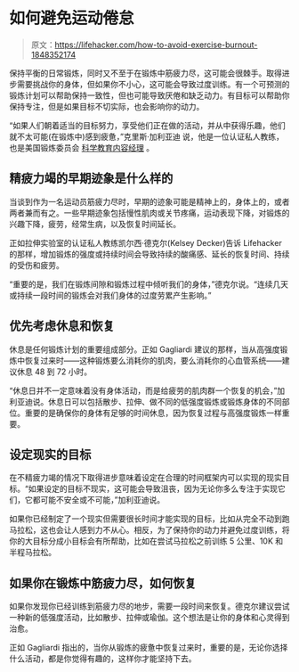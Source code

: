 # 如何避免运动倦怠

> 原文：<https://lifehacker.com/how-to-avoid-exercise-burnout-1848352174>

保持平衡的日常锻炼，同时又不至于在锻炼中筋疲力尽，这可能会很棘手。取得进步需要挑战你的身体，但如果你不小心，这可能会导致过度训练。有一个可预测的锻炼计划可以帮助保持一致性，但也可能导致厌倦和缺乏动力。有目标可以帮助你保持专注，但是如果目标不切实际，也会影响你的动力。



“如果人们朝着适当的目标努力，享受他们正在做的活动，并从中获得乐趣，他们就不太可能(在锻炼中)感到疲惫，”克里斯·加利亚迪 说，他是一位认证私人教练，也是美国锻炼委员会 [科学教育内容经理](https://www.acefitness.org/) 。

## **精疲力竭的早期迹象是什么样的**

当谈到作为一名运动员筋疲力尽时，早期的迹象可能是精神上的，身体上的，或者两者兼而有之。一些早期迹象包括慢性肌肉或关节疼痛，运动表现下降，对锻炼的兴趣下降，疲劳，经常生病，以及恢复时间延长。

正如拉伸实验室的认证私人教练凯尔西·德克尔(Kelsey Decker)告诉 Lifehacker 的那样，增加锻炼的强度或持续时间会导致持续的酸痛感、延长的恢复时间、持续的受伤和疲劳。

“重要的是，我们在锻炼间隙和锻炼过程中倾听我们的身体，”德克尔说。“连续几天或持续一段时间的锻炼会对我们身体的过度劳累产生影响。”

## **优先考虑休息和恢复**

休息是任何锻炼计划的重要组成部分。正如 Gagliardi 建议的那样，当从高强度锻炼中恢复过来时——这种锻炼要么消耗你的肌肉，要么消耗你的心血管系统——建议休息 48 到 72 小时。

“休息日并不一定意味着没有身体活动，而是给疲劳的肌肉群一个恢复的机会，”加利亚迪说。休息日可以包括散步、拉伸、做不同的低强度锻炼或锻炼身体的不同部位。重要的是确保你的身体有足够的时间休息，因为恢复过程与高强度锻炼一样重要。

## **设定现实的目标**

在不精疲力竭的情况下取得进步意味着设定在合理的时间框架内可以实现的现实目标。“如果设定的目标不现实，这可能会导致沮丧，因为无论你多么专注于实现它们，它都可能不安全或不可能，”加利亚迪说。

如果你已经制定了一个现实但需要很长时间才能实现的目标，比如从完全不动到跑马拉松，这也会让人感到力不从心。相反，为了保持你的动力并避免过度训练，将你的大目标分成小目标会有所帮助，比如在尝试马拉松之前训练 5 公里、10K 和半程马拉松。

## **如果你在锻炼中筋疲力尽，如何恢复**

如果你发现你已经训练到筋疲力尽的地步，需要一段时间来恢复。德克尔建议尝试一种新的低强度活动，比如散步、拉伸或瑜伽。这个想法是让你的身体和心灵得到治愈。

正如 Gagliardi 指出的，当你从锻炼的疲惫中恢复过来时，重要的是，无论你选择什么活动，都是你觉得有趣的，这样你才能坚持下去。